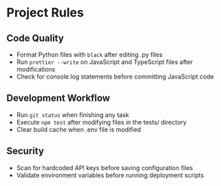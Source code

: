 # Project Rules

## Code Quality
- Format Python files with `black` after editing .py files
- Run `prettier --write` on JavaScript and TypeScript files after modifications
- Check for console.log statements before committing JavaScript code

## Development Workflow
- Run `git status` when finishing any task
- Execute `npm test` after modifying files in the tests/ directory
- Clear build cache when .env file is modified

## Security
- Scan for hardcoded API keys before saving configuration files
- Validate environment variables before running deployment scripts